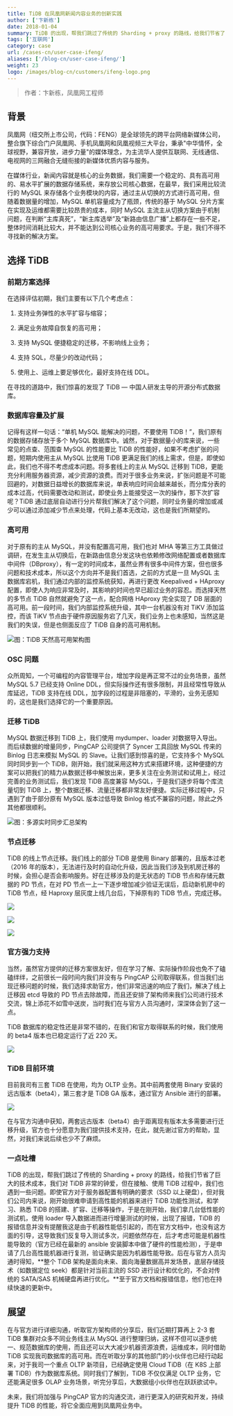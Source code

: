```yaml
---
title: TiDB 在凤凰网新闻内容业务的创新实践
author: ['卞新栋']
date: 2018-01-04
summary: TiDB 的出现，帮我们跳过了传统的 Sharding + proxy 的路线，给我们节省了巨大的技术成本，我们对 TiDB 非常的钟爱。
tags: ['互联网']
category: case
url: /cases-cn/user-case-ifeng/
aliases: ['/blog-cn/user-case-ifeng/']
weight: 23
logo: /images/blog-cn/customers/ifeng-logo.png
---
```



> 作者：卞新栋，凤凰网工程师 


## 背景

凤凰网（纽交所上市公司，代码：FENG）是全球领先的跨平台网络新媒体公司，整合旗下综合门户凤凰网、手机凤凰网和凤凰视频三大平台，秉承"中华情怀，全球视野，兼容开放，进步力量"的媒体理念，为主流华人提供互联网、无线通信、电视网的三网融合无缝衔接的新媒体优质内容与服务。

在媒体行业，新闻内容就是核心的业务数据，我们需要一个稳定的、具有高可用的、易水平扩展的数据存储系统，来存放公司核心数据，在最早，我们采用比较流行的 MySQL 来存储各个业务模块的内容，通过主从切换的方式进行高可用，但随着数据量的增加，MySQL 单机容量成为了瓶颈，传统的基于 MySQL 分片方案在实现及运维都需要比较昂贵的成本，同时 MySQL 主流主从切换方案由于机制问题，在判断“主库真死”，“新主库选举”及“新路由信息广播”上都存在一些不足，整体时间消耗比较大，并不能达到公司核心业务的高可用要求。于是，我们不得不寻找新的解决方案。

## 选择 TiDB

### 前期方案选择

在选择评估初期，我们主要有以下几个考虑点：

1. 支持业务弹性的水平扩容与缩容；

2. 满足业务故障自恢复的高可用；

3. 支持 MySQL 便捷稳定的迁移，不影响线上业务；

4. 支持 SQL，尽量少的改动代码；

5. 使用上、运维上要足够优化，最好支持在线 DDL。

在寻找的道路中，我们惊喜的发现了 TiDB — 中国人研发主导的开源分布式数据库。

### 数据库容量及扩展

记得有这样一句话：“单机 MySQL 能解决的问题，不要使用 TiDB！”，我们原有的数据存储存放于多个 MySQL 数据库中。诚然，对于数据量小的库来说，一些常见的点查、范围查 MySQL 的性能要比 TiDB 的性能好，如果不考虑扩张的问题，短期内使用主从 MySQL 比使用 TiDB 更满足我们的线上需求，但是，即使如此，我们也不得不考虑成本问题。将多套线上的主从 MySQL 迁移到 TiDB，更能充分利用服务器资源，减少资源的浪费。而对于很多业务来说，扩张问题是不可能回避的，对数据日益增长的数据库来说，单表响应时间会越来越长，而分库分表的成本过高，代码需要改动和测试，即使业务上能接受这一次的操作，那下次扩容呢？TiDB 通过底层自动进行分片帮我们解决了这个问题，同时业务量的增加或减少可以通过添加减少节点来处理，代码上基本无改动，这也是我们所期望的。

### 高可用


对于原有的主从 MySQL，并没有配置高可用，我们也对 MHA 等第三方工具做过调研，在发生主从切换后，在新路由信息分发这块也依赖修改网络配置或者数据库中间件（DBproxy），有一定的时间成本，虽然业界有很多中间件方案，但也很多问题和技术成本，所以这个方向并不是我们首选，之前的方式是一旦 MySQL 主数据库宕机，我们通过内部的监控系统获知，再进行更改 Keepalived + HAproxy 配置，即使人为响应非常及时，其影响的时间也早已超过业务的容忍。而选择天然的多节点 TiDB 自然就避免了这一点，配合网络 HAproxy 完全实现了 DB 层面的高可用。前一段时间，我们内部监控系统升级，其中一台机器没有对 TiKV 添加监控，而该 TiKV 节点由于硬件原因服务宕了几天，我们业务上也未感知，当然这是我们的失误，但是也侧面反应了 TiDB 自身的高可用机制。

![图：TiDB 天然高可用架构图](https://download.pingcap.com/images/blog/user-case-ifeng/1.png)



### OSC 问题

众所周知，一个可编程的内容管理平台，增加字段是再正常不过的业务场景，虽然 MySQL 5.7 已经支持 Online DDL，但实际操作还有很多限制，并且经常性导致从库延迟，TiDB 支持在线 DDL，加字段的过程是非阻塞的，平滑的，业务无感知的，这也是我们选择它的一个重要原因。

### 迁移 TiDB

MySQL 数据迁移到 TiDB 上，我们使用 mydumper、loader 对数据导入导出。而后续数据的增量同步，PingCAP 公司提供了 Syncer 工具回放 MySQL 传来的 Binlog 日志来模拟 MySQL 的 Slave。让我们感到惊喜的是，它支持多个 MySQL 同时同步到一个 TiDB，刚开始，我们就采用这种方式来搭建环境，这种便捷的方案可以把我们的精力从数据迁移中解放出来，更多关注在业务测试和试用上，经过完善的业务测试后，我们发现 TiDB 高度兼容 MySQL，于是我们逐步将每个库流量切到 TiDB 上，整个数据迁移、流量迁移都非常友好便捷。实际迁移过程中，只遇到了由于部分原有 MySQL 版本过低导致 Binlog 格式不兼容的问题，除此之外其他都很顺利。

![图：多源实时同步汇总架构](https://download.pingcap.com/images/blog/user-case-ifeng/2.png)

### 节点迁移

TiDB 的线上节点迁移。我们线上的部分 TiDB 是使用 Binary 部署的，且版本过老（2016 年的版本），无法进行及时的自动化升级，因此当我们涉及到机房迁移的时候，会担心是否会影响服务。好在迁移涉及的是无状态的 TiDB 节点和存储元数据的 PD 节点，在对 PD 节点一上一下逐步增加减少验证无误后，启动新机房中的 TiDB 节点，经 Haproxy 层灰度上线几台后，下掉原有的 TiDB 节点，完成迁移。

![](https://download.pingcap.com/images/blog/user-case-ifeng/3.png)

![](https://download.pingcap.com/images/blog/user-case-ifeng/4.png)

![](https://download.pingcap.com/images/blog/user-case-ifeng/5.png)


### 官方强力支持

当然，虽然官方提供的迁移方案很友好，但在学习了解、实际操作阶段也免不了磕磕绊绊，之前很长一段时间内我们并没有与 PingCAP 公司取得联系，但当我们出现迁移问题的时候，我们选择求助官方，他们非常迅速的响应了我们，解决了线上迁移因 etcd 导致的 PD 节点去除故障，而且还安排了架构师来我们公司进行技术交流，锦上添花不如雪中送炭，当时我们在与官方人员沟通时，深深体会到了这一点。

TiDB 数据库的稳定性还是非常不错的，在我们和官方取得联系的时候，我们使用的 beta4 版本也已稳定运行了近 220 天。

![](https://download.pingcap.com/images/blog/user-case-ifeng/6.png)

### TiDB 目前环境

目前我司有三套 TiDB 在使用，均为 OLTP 业务。其中前两套使用 Binary 安装的远古版本（beta4），第三套才是 TiDB GA 版本，通过官方 Ansible 进行的部署。

![](https://download.pingcap.com/images/blog/user-case-ifeng/7.png)

在与官方沟通中获知，两套远古版本（beta4）由于距离现有版本太多需要进行迁移升级，官方也十分愿意为我们提供技术支持，在此，就先谢过官方的帮助，显然，对我们来说后续也少不了麻烦。

### 一点吐槽

TiDB 的出现，帮我们跳过了传统的 Sharding + proxy 的路线，给我们节省了巨大的技术成本，我们对 TiDB 非常的钟爱，但在接触、使用 TiDB 过程中，我们也遇到一些问题。即使官方对于服务器配置有明确的要求（SSD 以上硬盘），但对我们公司内来说，刚开始很难申请到高性能的机器来进行 TiDB 功能性测试，和学习、熟悉 TiDB 的搭建、扩容、迁移等操作，于是在刚开始，我们拿几台低性能的测试机，使用 loader 导入数据进而进行增量测试的时候，出现了报错，TiDB 的报错信息并没有提醒我这是由于机器性能低引起的，而在官方文档中，也没有这方面的引导，这导致我们反复导入测试多次，问题依然存在，后才考虑可能是机器性能导致的（官方已经在最新的 ansible 安装脚本中做了硬件的性能检测），于是申请了几台高性能机器进行复测，验证确实是因为机器性能导致。后在与官方人员沟通时得知，**整个 TiDB 架构是面向未来、面向海量数据高并发场景，底层存储技术（如数据定位 seek）都是针对当前主流的 SSD 进行设计和优化的，不会对传统的 SATA/SAS 机械硬盘再进行优化。**至于官方文档和报错信息，他们也在持续快速的更新中。


## 展望

在与官方进行详细沟通，听取官方架构师的分享后，我们近期打算再上 2-3 套 TiDB 集群对众多不同业务线主从 MySQL 进行整理归纳，这样不但可以逐步统一、规范数据库的使用，而且还可以大大减少机器资源浪费，运维成本，同时借助 TiDB 实现我司数据库的高可用。而在听取分享的其他部门的小伙伴也已经行动起来，对于我司一个重点 OLTP 新项目，已经确定使用 Cloud TiDB（在 K8S 上部署 TiDB）作为数据库系统。同时我们了解到，TiDB 不仅仅满足 OLTP 业务，它还能满足很多 OLAP 业务场景，听完分享后，大数据组小伙伴也在跃跃欲试中。

未来，我们将加强与 PingCAP 官方的沟通交流，进行更深入的研究和开发，持续提升 TiDB 的性能，将它全面应用到凤凰网业务中。

